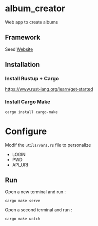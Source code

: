 # album_creator

Web app to create albums

## Framework

Seed [Website](https://seed-rs.org)

## Installation

### Install Rustup + Cargo
https://www.rust-lang.org/learn/get-started

### Install Cargo Make

	cargo install cargo-make

# Configure

Modif the `utils/vars.rs` file to personalize 
* LOGIN
* PWD
* API_URI

## Run

Open a new terminal and run :

	cargo make serve

Open a second terminal and run :

	cargo make watch